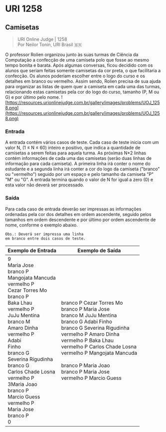 ﻿# URI 1258

## Camisetas

>URI Online Judge | 1258  
>Por Neilor Tonin, URI Brasil :brazil:  

O professor Rolien organizou junto às suas turmas de Ciência da Computação a confecção de uma camiseta polo que fosse ao mesmo tempo bonita e barata. Após algumas conversas, ficou decidido com os alunos que seriam feitas somente camisetas da cor preta, o que facilitaria a confecção. Os alunos poderiam escolher entre o logo do curso e os detalhes em branco ou vermelho. Assim sendo, Rolien precisa de sua ajuda para organizar as listas de quem quer a camiseta em cada uma das turmas, relacionando estas camisetas pela cor do logo do curso, tamanho (P, M ou G) e por último pelo nome.
![https://resources.urionlinejudge.com.br/gallery/images/problems/UOJ_1258.png](https://resources.urionlinejudge.com.br/gallery/images/problems/UOJ_1258.png)

### Entrada

A entrada contém vários casos de teste. Cada caso de teste inicia com um valor N, (1 ≤ N ≤ 60) inteiro e positivo, que indica a quantidade de camisetas a serem feitas para aquela turma. As próximas N*2 linhas contém informações de cada uma das camisetas (serão duas linhas de informação para cada camiseta). A primeira linha irá conter o nome do estudante e a segunda linha irá conter a cor do logo da camiseta ("branco" ou "vermelho") seguido por um espaço e pelo tamanho da camiseta "P" "M" ou "G". A entrada termina quando o valor de N for igual a zero (0) e esta valor não deverá ser processado.

### Saída

Para cada caso de entrada deverão ser impressas as informações ordenadas pela cor dos detalhes em ordem ascendente, seguido pelos tamanhos em ordem descendente e por último por ordem ascendente de nome, conforme o exemplo abaixo. 

```"
Obs.: Deverá ser impressa uma linha 
em branco entre dois casos de teste.
```

|Exemplo de Entrada|Exemplo de Saída|
|-|-|
|9<br>Maria Jose<br>branco P<br>Mangojata Mancuda<br>vermelho P<br>Cezar Torres Mo<br>branco P<br>Baka Lhau<br>vermelho P<br>JuJu Mentina<br>branco M<br>Amaro Dinha<br>vermelho P<br>Adabi<br>Finho<br>branco G<br>Severina Rigudinha<br>branco G<br>Carlos Chade Losna<br>vermelho P<br>3Maria Joao<br>branco P<br>Marcio Guess<br>vermelho P<br>Maria Jose<br>branco P<br>0|branco P Cezar Torres Mo<br>branco P Maria Jose<br>branco M JuJu Mentina<br>branco G Adabi Finho<br>branco G Severina Rigudinha<br>vermelho P Amaro Dinha<br>vermelho P Baka Lhau<br>vermelho P Carlos Chade Losna<br>vermelho P Mangojata Mancuda<br><br>branco P Maria Joao<br>branco P Maria Jose<br>vermelho P Marcio Guess|
